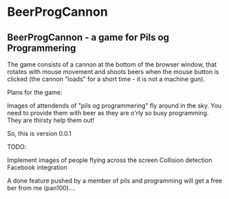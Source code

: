 BeerProgCannon
==============

BeerProgCannon - a game for Pils og Programmering
-------------------------------------------------

The game consists of a cannon at the bottom of the browser window, that rotates with mouse movement and shoots beers
when the mouse button is clicked (the cannon "loads" for a short time - it is not a machine gun).

Plans for the game:

Images of attendends of "pils og programmering" fly around in the sky. You need to provide them with beer as they are
o'rly so busy programming. They are thirsty help them out!

So, this is version 0.0.1

TODO:

Implement images of people flying across the screen
Collision detection
Facebook integration

A done feature pushed by a member of pils and programming will get a free ber from me (pan100)....